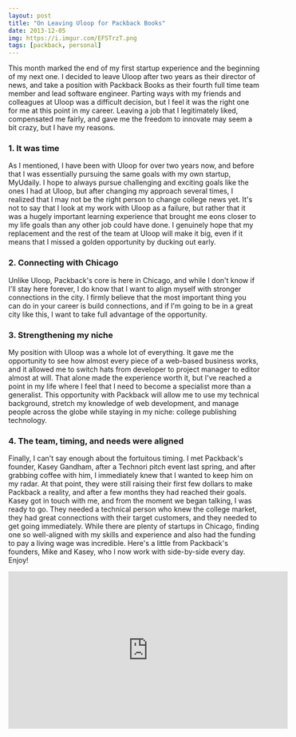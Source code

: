 ```yaml
---
layout: post
title: "On Leaving Uloop for Packback Books"
date: 2013-12-05
img: https://i.imgur.com/EFSTrzT.png
tags: [packback, personal]
---
```

This month marked the end of my first startup experience and the beginning of my next one. I decided to leave Uloop after two years as their director of news, and take a position with Packback Books as their fourth full time team member and lead software engineer. Parting ways with my friends and colleagues at Uloop was a difficult decision, but I feel it was the right one for me at this point in my career. Leaving a job that I legitimately liked, compensated me fairly, and gave me the freedom to innovate may seem a bit crazy, but I have my reasons.

### 1\. It was time

As I mentioned, I have been with Uloop for over two years now, and before that I was essentially pursuing the same goals with my own startup, MyUdaily. I hope to always pursue challenging and exciting goals like the ones I had at Uloop, but after changing my approach several times, I realized that I may not be the right person to change college news yet. It's not to say that I look at my work with Uloop as a failure, but rather that it was a hugely important learning experience that brought me eons closer to my life goals than any other job could have done. I genuinely hope that my replacement and the rest of the team at Uloop will make it big, even if it means that I missed a golden opportunity by ducking out early.

### 2\. Connecting with Chicago

Unlike Uloop, Packback's core is here in Chicago, and while I don't know if I'll stay here forever, I do know that I want to align myself with stronger connections in the city. I firmly believe that the most important thing you can do in your career is build connections, and if I'm going to be in a great city like this, I want to take full advantage of the opportunity.

### 3\. Strengthening my niche

My position with Uloop was a whole lot of everything. It gave me the opportunity to see how almost every piece of a web-based business works, and it allowed me to switch hats from developer to project manager to editor almost at will. That alone made the experience worth it, but I've reached a point in my life where I feel that I need to become a specialist more than a generalist. This opportunity with Packback will allow me to use my technical background, stretch my knowledge of web development, and manage people across the globe while staying in my niche: college publishing technology.

### 4\. The team, timing, and needs were aligned

Finally, I can't say enough about the fortuitous timing. I met Packback's founder, Kasey Gandham, after a Technori pitch event last spring, and after grabbing coffee with him, I immediately knew that I wanted to keep him on my radar. At that point, they were still raising their first few dollars to make Packback a reality, and after a few months they had reached their goals. Kasey got in touch with me, and from the moment we began talking, I was ready to go. They needed a technical person who knew the college market, they had great connections with their target customers, and they needed to get going immediately. While there are plenty of startups in Chicago, finding one so well-aligned with my skills and experience and also had the funding to pay a living wage was incredible. Here's a little from Packback's founders, Mike and Kasey, who I now work with side-by-side every day. Enjoy!

<iframe width="560" height="315" src="https://www.youtube.com/embed/JBhgb44P_aI" frameborder="0" allowfullscreen></iframe>
